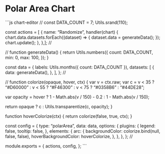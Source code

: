 Polar Area Chart
================

\`\`\`js chart-editor // const DATA\_COUNT = 7; Utils.srand(110);

const actions = \[ { name: “Randomize”, handler(chart) { chart.data.datasets.forEach((dataset) =&gt; { dataset.data = generateData(); }); chart.update(); }, },\]; //

// function generateData() { return Utils.numbers({ count: DATA\_COUNT, min: 0, max: 100, }); }

const data = { labels: Utils.months({ count: DATA\_COUNT }), datasets: \[ { data: generateData(), }, \], }; //

// function colorize(opaque, hover, ctx) { var v = ctx.raw; var c = v &lt; 35 ? “\#D60000” : v &lt; 55 ? “\#F46300” : v &lt; 75 ? “\#0358B6” : “\#44DE28”;

var opacity = hover ? 1 - Math.abs(v / 150) - 0.2 : 1 - Math.abs(v / 150);

return opaque ? c : Utils.transparentize(c, opacity); }

function hoverColorize(ctx) { return colorize(false, true, ctx); }

const config = { type: “polarArea”, data: data, options: { plugins: { legend: false, tooltip: false, }, elements: { arc: { backgroundColor: colorize.bind(null, false, false), hoverBackgroundColor: hoverColorize, }, }, }, }; //

module.exports = { actions, config, }; \`\`\`
